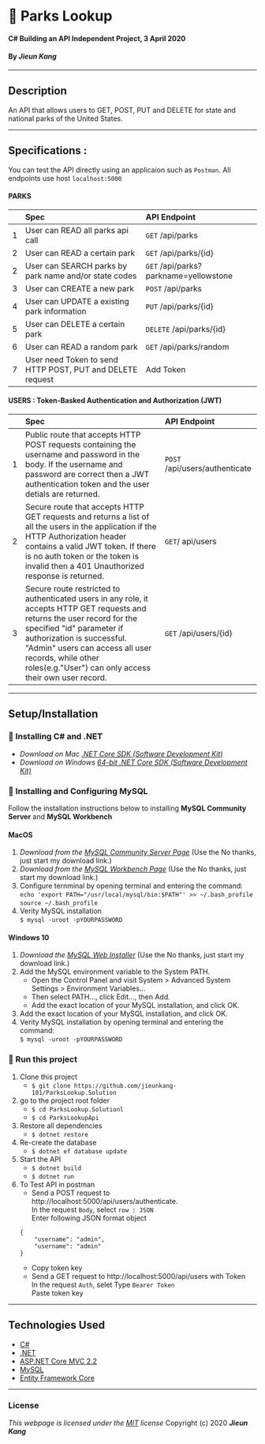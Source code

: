 # :deciduous_tree: Parks Lookup

#### C# Building an API Independent Project, 3 April 2020
 
#### By **_Jieun Kang_**
---

## Description
An API that allows users to GET, POST, PUT and DELETE for state and national parks of the United States. 

---

## Specifications : 
You can test the API directly using an applicaion such as `Postman`. All endpoints use host `localhost:5000`
#### PARKS
|| Spec  | API Endpoint  |
|-| :---------------- | :----- | 
|1| User can READ all parks api call | `GET` /api/parks |
|2| User can READ a certain park | `GET` /api/parks/{id} |
|2| User can SEARCH parks by park name and/or state codes | `GET` /api/parks?parkname=yellowstone |
|3| User can CREATE a new park | `POST` /api/parks |
|4| User can UPDATE a existing park information | `PUT` /api/parks/{id} |
|5| User can DELETE a certain park | `DELETE` /api/parks/{id} |
|6| User can READ a random park | `GET` /api/parks/random |
|7| User need Token to send HTTP POST, PUT and DELETE request | Add Token |

#### USERS : Token-Basked Authentication and Authorization (JWT)
|| Spec  | API Endpoint  |
|-| :---------------- | :----- | 
|1| Public route that accepts HTTP POST requests containing the username and password in the body. If the username and password are correct then a JWT authentication token and the user detials are returned. | `POST` /api/users/authenticate |
|2| Secure route that accepts HTTP GET requests and returns a list of all the users in the application if the HTTP Authorization header contains a valid JWT token. If there is no auth token or the token is invalid then a 401 Unauthorized response is returned. | `GET`/ api/users |
|3| Secure route restricted to authenticated users in any role, it accepts HTTP GET requests and returns the user record for the specified "id" parameter if authorization is successful. <br> "Admin" users can access all user records, while other roles(e.g."User") can only access their own user record. | `GET` /api/users/{id} |
---

## Setup/Installation 
### :small_orange_diamond: Installing C# and .NET

* _Download on Mac [.NET Core SDK (Software Development Kit)](https://dotnet.microsoft.com/download/dotnet-core/thank-you/sdk-2.2.106-macos-x64-installer)_
* _Download on Windows [64-bit .NET Core SDK (Software Development Kit)](https://dotnet.microsoft.com/download/dotnet-core/thank-you/sdk-2.2.203-windows-x64-installer)_

### :small_orange_diamond: Installing and Configuring MySQL
Follow the installation instructions below to installing **MySQL Community Server** and **MySQL Workbench**
#### MacOS  

1. _Download from the [MySQL Community Server Page](https://dev.mysql.com/downloads/file/?id=484914)_ (Use the No thanks, just start my download link.)
2. _Download from the [MySQL Workbench Page](https://dev.mysql.com/downloads/file/?id=484391)_ (Use the No thanks, just start my download link.)
3. Configure ternminal by opening terminal and entering the command: <br>`echo 'export PATH="/usr/local/mysql/bin:$PATH"' >> ~/.bash_profile`<br>`source ~/.bash_profile` 
4. Verity MySQL installation <br>`$ mysql -uroot -pYOURPASSWORD`

#### Windows 10

1. _Download the [MySQL Web Installer](https://dev.mysql.com/downloads/file/?id=484919)_ (Use the No thanks, just start my download link.)
2. Add the MySQL environment variable to the System PATH.
    * Open the Control Panel and visit System > Advanced System Settings > Environment Variables...
    * Then select PATH..., click Edit..., then Add.
    * Add the exact location of your MySQL installation, and click OK.
3. Add the exact location of your MySQL installation, and click OK.
4. Verity MySQL installation by opening terminal and entering the command: <br>`$ mysql -uroot -pYOURPASSWORD`

### :small_orange_diamond: Run this project

1. Clone this project
    * `$ git clone https://github.com/jieunkang-101/ParksLookup.Solution`
2. go to the project root folder
    * `$ cd ParksLookup.Solutionl`
    * `$ cd ParksLookupApi`
3. Restore all dependencies
    * `$ dotnet restore` 
4. Re-create the database    
    * `$ dotnet ef database update` 
5. Start the API   
    * `$ dotnet build` 
    * `$ dotnet run` 
6. To Test API in postman
    * Send a POST request to http://localhost:5000/api/users/authenticate. <br> In the request `Body`, select `row : JSON `<br> Enter following JSON format object
    ```
    {
        "username": "admin",
        "username": "admin"
    }  
    ```
    * Copy token key
    * Send a GET request to http://localhost:5000/api/users with Token <br>In the request `Auth`, selet Type `Bearer Token` <br> Paste token key 
---

## Technologies Used

* [C#](https://docs.microsoft.com/en-us/dotnet/csharp/)
* [.NET](https://dotnet.microsoft.com/)
* [ASP.NET Core MVC 2.2](https://docs.microsoft.com/en-us/aspnet/core/mvc/overview?view=aspnetcore-2.2)
* [MySQL](https://www.mysql.com/)
* [Entity Framework Core](https://docs.microsoft.com/en-us/aspnet/core/data/ef-mvc/intro?view=aspnetcore-2.2)
---

### License
*This webpage is licensed under the [MIT](https://en.wikipedia.org/wiki/MIT_License) license*
Copyright (c) 2020 **_Jieun Kang_**